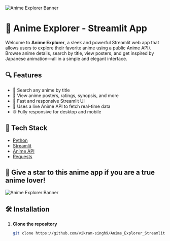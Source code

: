 ![Anime Explorer Banner](https://images.unsplash.com/photo-1613376023733-0a73315d9b06?q=80&w=2070&auto=format&fit=crop&ixlib=rb-4.1.0&ixid=M3wxMjA3fDB8MHxwaG90by1wYWdlfHx8fGVufDB8fHx8fA%3D%3D)

# 🌸 Anime Explorer - Streamlit App

Welcome to **Anime Explorer**, a sleek and powerful Streamlit web app that allows users to explore their favorite anime using a public Anime API). Browse anime details, search by title, view posters, and get inspired by Japanese animation—all in a simple and elegant interface.

## 🔍 Features

- 🔎 Search any anime by title
- 🎴 View anime posters, ratings, synopsis, and more
- 🚀 Fast and responsive Streamlit UI
- 🔗 Uses a live Anime API to fetch real-time data
- 🌐 Fully responsive for desktop and mobile

## 🧰 Tech Stack

- [Python](https://www.python.org/)
- [Streamlit](https://streamlit.io/)
- [Anime API](animeapi)
- [Requests](https://docs.python-requests.org/en/latest/)

## 📸 Give a star to this anime app if you are a true anime lover!

![Anime Explorer Banner](https://images.unsplash.com/photo-1613376023733-0a73315d9b06?q=80&w=2070&auto=format&fit=crop&ixlib=rb-4.1.0&ixid=M3wxMjA3fDB8MHxwaG90by1wYWdlfHx8fGVufDB8fHx8fA%3D%3D)

## 🛠️ Installation

1. **Clone the repository**

   ```bash
   git clone https://github.com/vikram-singh9/Anime_Explorer_Streamlit.git
   
